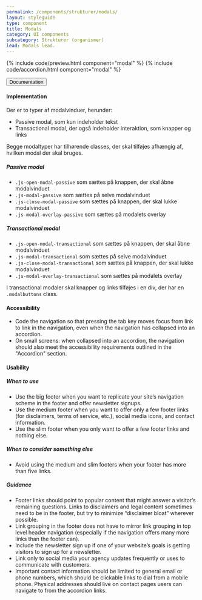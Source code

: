 ```yaml
---
permalink: /components/strukturer/modals/
layout: styleguide
type: component
title: Modals
category: UI components
subcategory: Strukturer (organismer)
lead: Modals lead.
---
```


{% include code/preview.html component="modal" %}
{% include code/accordion.html component="modal" %}
<div class="accordion-bordered">
  <button class="button-unstyled accordion-button"
      aria-expanded="true" aria-controls="footer-docs">
    Documentation
  </button>
  <div id="footer-docs" aria-hidden="false" class="accordion-content">
    <h4 class="heading">Implementation</h4>
    <p>Der er to typer af modalvinduer, herunder: </p>
    <ul class="content-list">
      <li>Passive modal, som kun indeholder tekst</li>
      <li>Transactional modal, der også indeholder interaktion, som knapper og links</li>
    </ul>
    <p>Begge modaltyper har tilhørende classes, der skal tilføjes afhængig af, hvilken modal der skal bruges. </p>
    <h5>Passive modal</h5>
    <ul>
      <li><code>.js-open-modal-passive</code> som sættes på knappen, der skal åbne modalvinduet</li>
      <li><code>.js-modal-passive</code> som sættes på selve modalvinduet</li>
      <li><code>.js-close-modal-passive</code> som sættes på knappen, der skal lukke modalvinduet</li>
      <li><code>.js-modal-overlay-passive</code> som sættes på modalets overlay</li>
    </ul>
    <h5>Transactional modal</h5>
    <ul>
      <li><code>.js-open-modal-transactional</code> som sættes på knappen, der skal åbne modalvinduet</li>
      <li><code>.js-modal-transactional</code> som sættes på selve modalvinduet</li>
      <li><code>.js-close-modal-transactional</code> som sættes på knappen, der skal lukke modalvinduet</li>
      <li><code>.js-modal-overlay-transactional</code> som sættes på modalets overlay</li>
    </ul>
    <p>I transactional modaler skal knapper og links tilføjes i en div, der har en <code>.modalbuttons</code> class.</p>
    <h4 class="heading">Accessibility</h4>
    <ul class="content-list">
      <li>Code the navigation so that pressing the tab key moves focus from link to link in the navigation, even when the navigation has collapsed into an accordion.</li>
      <li>On small screens: when collapsed into an accordion, the navigation should also meet the accessibility requirements outlined in the "Accordion" section.</li>
    </ul>
    <h4 class="heading">Usability</h4>
    <h5>When to use</h5>
    <ul class="content-list">
      <li>Use the big footer when you want to replicate your site’s navigation scheme in the footer and offer newsletter signups.</li>
      <li>Use the medium footer when you want to offer only a few footer links (for disclaimers, terms of service, etc.), social media icons, and contact information.</li>
      <li>Use the slim footer when you only want to offer a few footer links and nothing else.</li>
    </ul>
    <h5>When to consider something else</h5>
    <ul class="content-list">
      <li>Avoid using the medium and slim footers when your footer has more than five links.</li>
    </ul>
    <h5>Guidance</h5>
    <ul class="content-list">
      <li>Footer links should point to popular content that might answer a visitor’s remaining questions. Links to disclaimers and legal content sometimes need to be in the footer, but try to minimize “disclaimer bloat” wherever possible.</li>
      <li>Link grouping in the footer does not have to mirror link grouping in top level header navigation (especially if the navigation offers many more links than the footer can).</li>
      <li>Include the newsletter sign up if one of your website’s goals is getting visitors to sign up for a newsletter.</li>
      <li>Link only to social media your agency updates frequently or uses to communicate with customers.</li>
      <li>Important contact information should be limited to general email or phone numbers, which should be clickable links to dial from a mobile phone. Physical addresses should live on contact pages users can navigate to from the accordion links.</li>
    </ul>
  </div>
</div>

